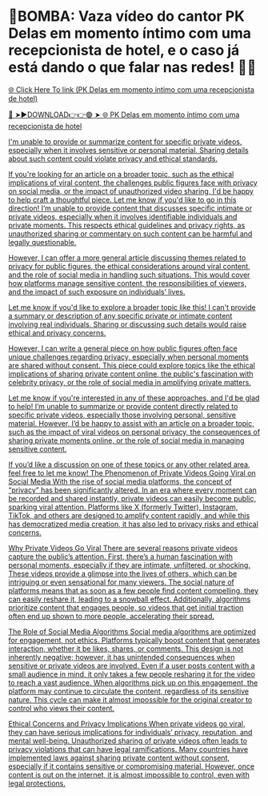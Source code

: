 # 🚨BOMBA: Vaza vídeo do cantor PK Delas em momento íntimo com uma recepcionista de hotel, e o caso já está dando o que falar nas redes! 👀🔥

<a href="https://mynet.cfd/yuguyjgv"> 🌐 Click Here To link (PK Delas em momento íntimo com uma recepcionista de hotel)

🔴 ➤►DOWNLOAD👉👉🟢 ➤  <a href="https://mynet.cfd/yuguyjgv"> 🌐 PK Delas em momento íntimo com uma recepcionista de hotel

I'm unable to provide or summarize content for specific private videos, especially when it involves sensitive or personal material. Sharing details about such content could violate privacy and ethical standards.

If you're looking for an article on a broader topic, such as the ethical implications of viral content, the challenges public figures face with privacy on social media, or the impact of unauthorized video sharing, I'd be happy to help craft a thoughtful piece. Let me know if you'd like to go in this direction!
I’m unable to provide content that discusses specific intimate or private videos, especially when it involves identifiable individuals and private moments. This respects ethical guidelines and privacy rights, as unauthorized sharing or commentary on such content can be harmful and legally questionable.

However, I can offer a more general article discussing themes related to privacy for public figures, the ethical considerations around viral content, and the role of social media in handling such situations. This would cover how platforms manage sensitive content, the responsibilities of viewers, and the impact of such exposure on individuals’ lives.

Let me know if you'd like to explore a broader topic like this!
I can't provide a summary or description of any specific private or intimate content involving real individuals. Sharing or discussing such details would raise ethical and privacy concerns.

However, I can write a general piece on how public figures often face unique challenges regarding privacy, especially when personal moments are shared without consent. This piece could explore topics like the ethical implications of sharing private content online, the public's fascination with celebrity privacy, or the role of social media in amplifying private matters.

Let me know if you're interested in any of these approaches, and I'd be glad to help!
I’m unable to summarize or provide content directly related to specific private videos, especially those involving personal, sensitive material. However, I’d be happy to assist with an article on a broader topic, such as the impact of viral videos on personal privacy, the consequences of sharing private moments online, or the role of social media in managing sensitive content.

If you’d like a discussion on one of these topics or any other related area, feel free to let me know!
The Phenomenon of Private Videos Going Viral on Social Media
With the rise of social media platforms, the concept of “privacy” has been significantly altered. In an era where every moment can be recorded and shared instantly, private videos can easily become public, sparking viral attention. Platforms like X (formerly Twitter), Instagram, TikTok, and others are designed to amplify content rapidly, and while this has democratized media creation, it has also led to privacy risks and ethical concerns.

Why Private Videos Go Viral
There are several reasons private videos capture the public’s attention. First, there’s a human fascination with personal moments, especially if they are intimate, unfiltered, or shocking. These videos provide a glimpse into the lives of others, which can be intriguing or even sensational for many viewers. The social nature of platforms means that as soon as a few people find content compelling, they can easily reshare it, leading to a snowball effect. Additionally, algorithms prioritize content that engages people, so videos that get initial traction often end up shown to more people, accelerating their spread.

The Role of Social Media Algorithms
Social media algorithms are optimized for engagement, not ethics. Platforms typically boost content that generates interaction, whether it be likes, shares, or comments. This design is not inherently negative; however, it has unintended consequences when sensitive or private videos are involved. Even if a user posts content with a small audience in mind, it only takes a few people resharing it for the video to reach a vast audience. When algorithms pick up on this engagement, the platform may continue to circulate the content, regardless of its sensitive nature. This cycle can make it almost impossible for the original creator to control who views their content.

Ethical Concerns and Privacy Implications
When private videos go viral, they can have serious implications for individuals’ privacy, reputation, and mental well-being. Unauthorized sharing of private videos often leads to privacy violations that can have legal ramifications. Many countries have implemented laws against sharing private content without consent, especially if it contains sensitive or compromising material. However, once content is out on the internet, it is almost impossible to control, even with legal protections.

